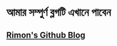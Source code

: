 <h1>আমার সম্পুর্ণ ব্লগটি এখানে পাবেন </h1>
<h2><a href="https://rimon-mahamud-rony.github.io/blog/">Rimon's Github Blog</a></h2>

